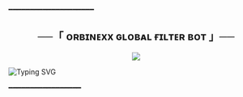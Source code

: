 ━━━━━━━━━━━━━━━━━━━━

<h2 align="center">
    ──「 ᴏʀʙɪɴᴇxx ɢʟᴏʙᴀʟ ғɪʟᴛᴇʀ ʙᴏᴛ 」──
</h2>

<p align="center">
  <img src="https://files.catbox.moe/ijbr45.jpg">
</p>


![Typing SVG](https://readme-typing-svg.herokuapp.com/?lines=GLOBAL+FILTERBOT+!;CREATED+BY+ORBINEXX+DEVELOPER!;A+ADVANCE+BOT+WITH+COOL+FEATURE!)
</p>

 ━━━━━━━━━━━━━━━━━



